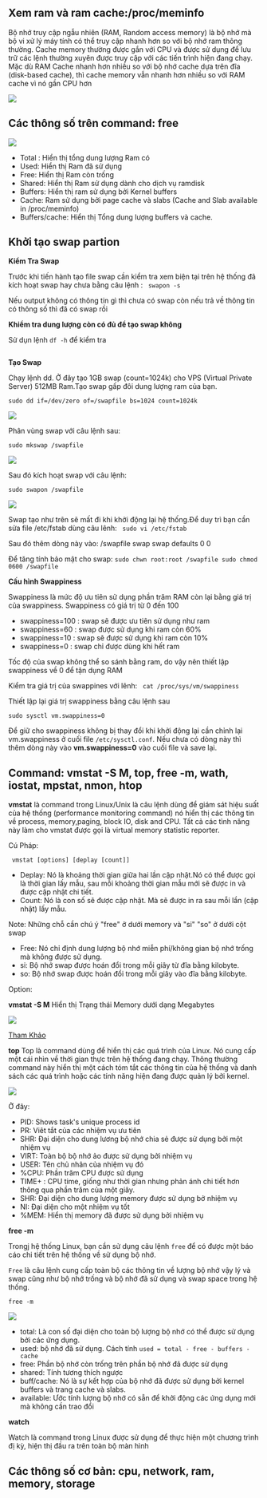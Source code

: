## Xem ram và ram cache:/proc/meminfo

Bộ nhớ truy cập ngẫu nhiên (RAM, Random access memory) là bộ nhớ mà bộ vi xử lý máy tính có thể truy cập nhanh hơn so với bộ nhớ ram thông thường. Cache memory thường được gắn với CPU và được sử dụng để lưu trữ các lệnh thường xuyên được truy cập với các tiến trình hiện đang chạy. Mặc dù RAM Cache nhanh hơn nhiều so với bộ nhớ cache dựa trên đĩa (disk-based cache), thì cache memory vẫn nhanh hơn nhiều so với RAM cache vì nó gần CPU hơn

<img src="https://i.imgur.com/1M245kD.png">

## Các thông số trên command: free

<img src="https://i.imgur.com/YD7BKse.png">

- Total : Hiển thị tổng dung lượng Ram có
- Used: Hiển thị Ram đã sử dụng
- Free: Hiển thị Ram còn trống
- Shared: Hiển thị Ram sử dụng dành cho dịch vụ ramdisk
- Buffers: Hiển thị ram sử dụng bởi Kernel buffers
- Cache: Ram sử dụng bởi page cache và slabs (Cache and Slab available in /proc/meminfo)
- Buffers/cache: Hiển thị Tổng dung lượng buffers và cache.


## Khởi tạo swap partion

**Kiểm Tra Swap**

Trước khi tiến hành tạo file swap cần kiểm tra xem biện tại trên hệ thống đã kích hoạt swap hay chưa bằng câu lệnh : ` swapon -s`

Nếu output không có thông tin gì thì chưa có swap còn nếu trả về thông tin có thông số thì đã có swap rồi

**Khiểm tra dung lượng còn có đủ để tạo swap không**

Sử dụn lệnh `df -h`  để kiểm tra

<img src="">

**Tạo Swap**

Chạy lệnh dd. Ở đây tạo 1GB swap (count=1024k) cho VPS (Virtual Private Server) 512MB Ram.Tạo swap gấp đôi dung lượng ram của bạn.

`sudo dd if=/dev/zero of=/swapfile bs=1024 count=1024k`

<img src="https://i.imgur.com/ESsqs68.png">

Phân vùng swap với câu lệnh sau:

`sudo mkswap /swapfile`

<img src="https://i.imgur.com/PH57j4Y.png">

Sau đó kích hoạt swap với câu lệnh:

`sudo swapon /swapfile`

<img src="https://i.imgur.com/YzA8xFf.png">

Swap tạo như trên sẽ mất đi khi khởi động lại hệ thống.Để duy trì bạn cần sửa file /etc/fstab dùng câu lênh: ` sudo vi /etc/fstab`

Sau đó thêm dòng này vào: /swapfile swap swap defaults 0 0

Để tăng tính bảo mật cho swap: `sudo chwn root:root /swapfile sudo chmod 0600 /swapfile`

**Cấu hình Swappiness**

Swappiness là mức độ ưu tiên sử dụng phần trăm RAM còn lại bằng giá trị của swappiness. Swappiness có giá trị từ 0 đến 100
- swappiness=100 : swap sẽ được ưu tiên sử dụng như ram
- swappiness=60 : swap được sử dụng khi ram còn 60%
- swappiness=10 : swap sẽ được sử dụng khi ram còn 10%
- swappiness=0 : swap chỉ được dùng khi hết ram

Tốc độ của swap không thể so sánh bằng ram, do vậy nên thiết lập swappiness về 0 để tận dụng RAM

Kiểm tra giá trị của swappines với lênh: ` cat /proc/sys/vm/swappiness`

Thiết lập lại giá trị swappiness bằng câu lệnh sau

`sudo sysctl vm.swappiness=0`

Để giữ cho swappiness không bị thay đổi khi khởi động lại cần chỉnh lại vm.swappiness ở cuối file `/etc/sysctl.conf`. Nếu chưa có dòng này thì thêm dòng này vào **vm.swappiness=0** vào cuối file và save lại.

## Command: vmstat -S M, top, free -m, wath, iostat, mpstat, nmon, htop

**vmstat** là command trong Linux/Unix là câu lệnh dùng để giám sát hiệu suất của hệ thống (performance monitoring command) nó hiển thị các thông tin về process, memory,paging, block IO, disk and CPU. Tất cả các tình năng này làm cho vmstat được gọi là virtual memory statistic reporter.

Cú Pháp: 

` vmstat [options] [deplay [count]]`
- Deplay: Nó là khoảng thời gian giữa hai lần cập nhật.Nó có thể được gọi là thời gian lấy mẫu, sau mỗi khoảng thời gian mẫu mới sẽ được in và được cập nhật chi tiết.
- Count: Nó là con số sẽ được cập nhật. Mà sẽ được in ra sau mỗi lần (cập nhật) lấy mẫu.

Note: Những chỗ cần chú ý "free" ở dưới memory và "si" "so" ở dưới cột swap
- Free: Nó chỉ định dung lượng bộ nhớ miễn phí/không gian bộ nhớ trống mà không được sử dụng.
- si: Bộ nhớ swap được hoán đổi trong mỗi giây từ đĩa bằng kilobyte.
- so: Bộ nhớ swap được hoán đổi trong mỗi giây vào đĩa bằng kilobyte.

Option:

**vmstat -S M** Hiển thị Trạng thái Memory dưới dạng Megabytes

<img src="https://i.imgur.com/bziVjU5.png">

[Tham Khảo](https://www.geeksforgeeks.org/vmstat-command-in-linux-with-examples/)

**top**
Top là command dùng để hiển thị các quá trình của Linux. Nó cung cấp một cái nhìn về thời gian thực trên hệ thống đang chạy. Thông thường command này hiển thị một cách tóm tắt các thông tin của hệ thống và danh sách các quá trình hoặc các tính năng hiện đang được quản lý bởi kernel.

<img src="https://i.imgur.com/iU3wCqb.png">

Ở đây:
- PID: Shows task's unique process id
- PR: Viêt tắt của các nhiệm vụ ưu tiên
- SHR: Đại diện cho dung lương bộ nhớ chia sẻ được sử dụng bởi một nhiệm vụ
- VIRT: Toàn bộ bộ nhớ ảo được sử dụng bởi nhiệm vụ
- USER: Tên chủ nhân của nhiệm vụ đó
- %CPU: Phần trăm CPU được sử dụng
- TIME+ : CPU time, giống như thời gian nhưng phản ánh chi tiết hơn thông qua phần trăm của một giây.
- SHR: Đại diện cho dung lượng memory được sử dụng bở nhiệm vụ
- NI: Đại diện cho một nhiệm vụ tốt
- %MEM: Hiển thị memory đã được sử dụng bởi nhiệm vụ

**free -m**

Trongj hệ thống Linux, bạn cần sử dụng câu lệnh `free` để có được một báo cáo chi tiết trên hệ thống về sử dụng bộ nhớ.

`Free` là câu lệnh cung cấp toàn bộ các thông tin về lượng bộ nhớ vậy lý và swap cũng như bộ nhớ trống và bộ nhớ đã sử dụng và swap space trong hệ thống.

`free -m`

<img src="https://i.imgur.com/dFG9896.jpg">

- total: Là con số đại diện cho toàn bộ lượng bộ nhớ có thể được sử dụng bởi các ứng dụng.
- used: bộ nhớ đã sử dụng. Cách tính `used = total - free - buffers - cache`
- free: Phần bộ nhớ còn trống trên phần bộ nhớ đã được sử dụng
- shared: Tính tương thích ngược
- buff/cache: Nó là sự kết hợp của bộ nhớ đã được sử dụng bởi kernel buffers và trang cache và slabs.
- available: Ước tính lượng bộ nhớ có sẵn để khởi động các ứng dụng mới mà không cần trao đổi

**watch**

Watch là command trong Linux được sử dụng để thực hiện một chương trình đị kỳ, hiện thị đầu ra trên toàn bộ màn hình




## Các thông số cơ bản: cpu, network, ram, memory, storage


